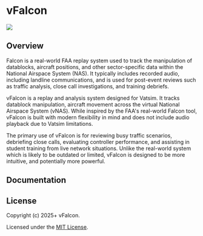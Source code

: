 # vFalcon
![](https://img.shields.io/badge/version-v0.0.5-yellow)

## Overview
Falcon is a real-world FAA replay system used to track the manipulation of datablocks, aircraft positions, and other sector-specific data within the National Airspace System (NAS).
It typically includes recorded audio, including landline communications, and is used for post-event reviews such as traffic analysis, close call investigations, and training debriefs.

vFalcon is a replay and analysis system designed for Vatsim. It tracks datablock manipulation, aircraft movement across the virtual National Airspace System (vNAS).
While inspired by the FAA's real-world Falcon tool, vFalcon is built with modern flexibility in mind and does not include audio playback due to Vatsim limitations.

The primary use of vFalcon is for reviewing busy traffic scenarios, debriefing close calls, evaluating controller performance, and assisting in student training from live network situations. 
Unlike the real-world system which is likely to be outdated or limited, vFalcon is designed to be more intuitive, and potentially more powerful.

## Documentation

## License

Copyright (c) 2025+ vFalcon.

Licensed under the [MIT License](https://mit-license.org/).